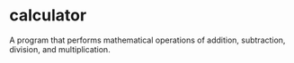 # calculator
A program that performs mathematical operations of addition, subtraction, division, and multiplication.
